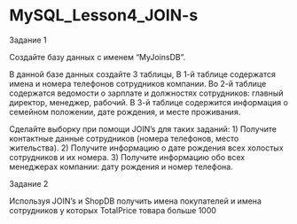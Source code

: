# MySQL_Lesson4_JOIN-s

Задание 1 

Создайте базу данных с именем “MyJoinsDB”. 

В данной базе данных создайте 3 таблицы, В 1-й таблице содержатся имена и номера телефонов сотрудников компании.
Во 2-й таблице содержатся ведомости о зарплате и должностях сотрудников: главный директор, менеджер, рабочий.
В 3-й таблице содержится информация о семейном положении, дате рождения, и месте проживания. 

Сделайте выборку при помощи JOIN’s для таких заданий: 1) Получите контактные данные сотрудников (номера телефонов, место жительства).
2) Получите информацию о дате рождения всех холостых сотрудников и их номера.
3) Получите информацию обо всех менеджерах компании: дату рождения и номер телефона. 

Задание 2

Используя JOIN’s и ShopDB получить имена покупателей и имена сотрудников у которых TotalPrice товара больше 1000

